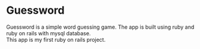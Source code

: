 Guessword
=========
Guessword is a simple word guessing game. The app is built using ruby and ruby on rails with mysql database.<br>This app is my first ruby on rails project.
